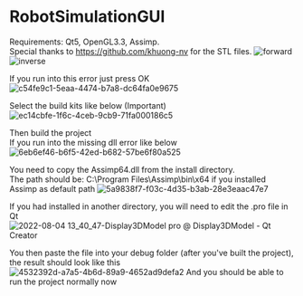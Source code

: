 # RobotSimulationGUI
Requirements: Qt5, OpenGL3.3, Assimp.  
Special thanks to https://github.com/khuong-nv for the STL files. 
![forward](https://user-images.githubusercontent.com/20887245/182783840-a8f7cf3e-092f-4740-be0a-017bbd83d65a.gif)  
![inverse](https://user-images.githubusercontent.com/20887245/182783852-413b5ce0-8422-4b0f-93aa-7698e692fc0e.gif)  


If you run into this error just press OK  
![c54fe9c1-5eaa-4474-b7a8-dc64fa0e9675](https://user-images.githubusercontent.com/20887245/182780728-17298e2e-4892-4c62-9d0d-8ca811b08594.png)

Select the build kits like below (Important)  
![ec14cbfe-1f6c-4ceb-9cb9-71fa000186c5](https://user-images.githubusercontent.com/20887245/182781008-fbedbc9d-59a2-4326-bbd1-ff125afca15c.png)

Then build the project  
If you run into the missing dll error like below
![6eb6ef46-b6f5-42ed-b682-57be6f80a525](https://user-images.githubusercontent.com/20887245/182781177-d6eda629-3847-4c70-9d89-1105d84be83f.png)

You need to copy the Assimp64.dll from the install directory.  
The path should be: C:\Program Files\Assimp\bin\x64 if you installed Assimp as default path
![5a9838f7-f03c-4d35-b3ab-28e3eaac47e7](https://user-images.githubusercontent.com/20887245/182782887-16e04c57-7406-41aa-9f67-351f4ef016f6.png)

If you had installed in another directory, you will need to edit the .pro file in Qt  
![2022-08-04 13_40_47-Display3DModel pro @ Display3DModel - Qt Creator](https://user-images.githubusercontent.com/20887245/182782832-82383f54-88af-4462-82cf-ed71f2d6cb6e.png)

You then paste the file into your debug folder (after you've built the project), the result should look like this  
![4532392d-a7a5-4b6d-89a9-4652ad9defa2](https://user-images.githubusercontent.com/20887245/182783309-5fb45218-acc0-4343-88fe-9e2766a5b454.png)
And you should be able to run the project normally now  